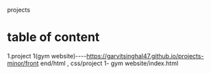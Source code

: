 projects

# table of content


1.project 1(gym website)----https://garvitsinghal47.github.io/projects-minor/front end/html , css/project 1- gym website/index.html
